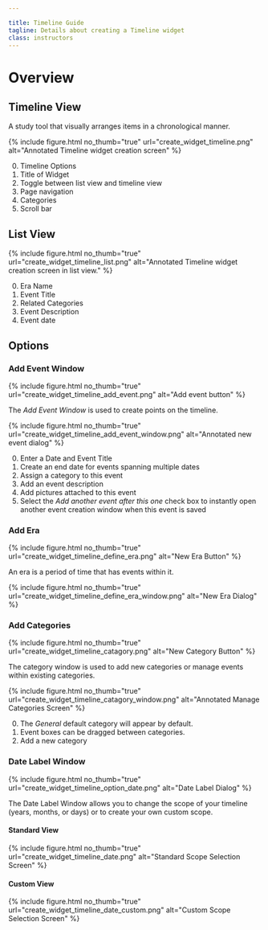 ```yaml
---

title: Timeline Guide
tagline: Details about creating a Timeline widget
class: instructors
---
```

# Overview

## Timeline View

A study tool that visually arranges items in a chronological manner.

{% include figure.html
	no_thumb="true"
	url="create_widget_timeline.png"
	alt="Annotated Timeline widget creation screen"
%}

0. Timeline Options
0. Title of Widget
0. Toggle between list view and timeline view
0. Page navigation
0. Categories
0. Scroll bar

## List View

{% include figure.html
	no_thumb="true"
	url="create_widget_timeline_list.png"
	alt="Annotated Timeline widget creation screen in list view."
%}


0. Era Name
0. Event Title
0. Related Categories
0. Event Description
0. Event date

## Options

### Add Event Window

{% include figure.html
	no_thumb="true"
	url="create_widget_timeline_add_event.png"
	alt="Add event button"
%}

The *Add Event Window* is used to create points on the timeline.


{% include figure.html
	no_thumb="true"
	url="create_widget_timeline_add_event_window.png"
	alt="Annotated new event dialog"
%}

0. Enter a Date and Event Title
0. Create an end date for events spanning multiple dates
0. Assign a category to this event
0. Add an event description
0. Add pictures attached to this event
0. Select the *Add another event after this one* check box to instantly open another event creation window when this event is saved

### Add Era

{% include figure.html
	no_thumb="true"
	url="create_widget_timeline_define_era.png"
	alt="New Era Button"
%}

An era is a period of time that has events within it.

{% include figure.html
	no_thumb="true"
	url="create_widget_timeline_define_era_window.png"
	alt="New Era Dialog"
%}

### Add Categories

{% include figure.html
	no_thumb="true"
	url="create_widget_timeline_catagory.png"
	alt="New Category Button"
%}

The category window is used to add new categories or manage events within existing categories.

{% include figure.html
	no_thumb="true"
	url="create_widget_timeline_catagory_window.png"
	alt="Annotated Manage Categories Screen"
%}

0. The *General* default category will appear by default.
0. Event boxes can be dragged between categories.
0. Add a new category

### Date Label Window

{% include figure.html
	no_thumb="true"
	url="create_widget_timeline_option_date.png"
	alt="Date Label Dialog"
%}

The Date Label Window allows you to change the scope of your timeline (years, months, or days) or to create your own custom scope.

#### Standard View

{% include figure.html
	no_thumb="true"
	url="create_widget_timeline_date.png"
	alt="Standard Scope Selection Screen"
%}

#### Custom View

{% include figure.html
	no_thumb="true"
	url="create_widget_timeline_date_custom.png"
	alt="Custom Scope Selection Screen"
%}

